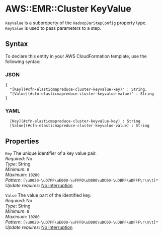 # AWS::EMR::Cluster KeyValue<a name="aws-properties-elasticmapreduce-cluster-keyvalue"></a>

`KeyValue` is a subproperty of the `HadoopJarStepConfig` property type\. `KeyValue` is used to pass parameters to a step\.

## Syntax<a name="aws-properties-elasticmapreduce-cluster-keyvalue-syntax"></a>

To declare this entity in your AWS CloudFormation template, use the following syntax:

### JSON<a name="aws-properties-elasticmapreduce-cluster-keyvalue-syntax.json"></a>

```
{
  "[Key](#cfn-elasticmapreduce-cluster-keyvalue-key)" : String,
  "[Value](#cfn-elasticmapreduce-cluster-keyvalue-value)" : String
}
```

### YAML<a name="aws-properties-elasticmapreduce-cluster-keyvalue-syntax.yaml"></a>

```
﻿  [Key](#cfn-elasticmapreduce-cluster-keyvalue-key) : String
﻿  [Value](#cfn-elasticmapreduce-cluster-keyvalue-value) : String
```

## Properties<a name="aws-properties-elasticmapreduce-cluster-keyvalue-properties"></a>

`Key`  <a name="cfn-elasticmapreduce-cluster-keyvalue-key"></a>
The unique identifier of a key value pair\.  
*Required*: No  
*Type*: String  
*Minimum*: `0`  
*Maximum*: `10280`  
*Pattern*: `[\u0020-\uD7FF\uE000-\uFFFD\uD800\uDC00-\uDBFF\uDFFF\r\n\t]*`  
*Update requires*: [No interruption](https://docs.aws.amazon.com/AWSCloudFormation/latest/UserGuide/using-cfn-updating-stacks-update-behaviors.html#update-no-interrupt)

`Value`  <a name="cfn-elasticmapreduce-cluster-keyvalue-value"></a>
The value part of the identified key\.  
*Required*: No  
*Type*: String  
*Minimum*: `0`  
*Maximum*: `10280`  
*Pattern*: `[\u0020-\uD7FF\uE000-\uFFFD\uD800\uDC00-\uDBFF\uDFFF\r\n\t]*`  
*Update requires*: [No interruption](https://docs.aws.amazon.com/AWSCloudFormation/latest/UserGuide/using-cfn-updating-stacks-update-behaviors.html#update-no-interrupt)